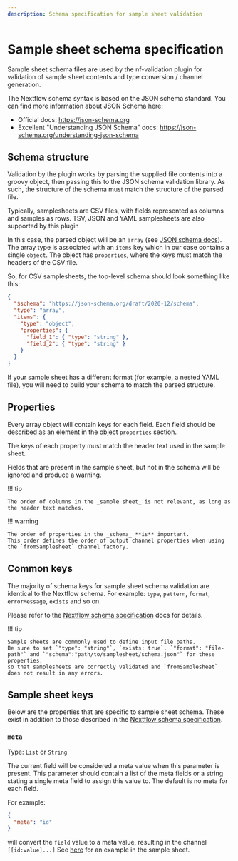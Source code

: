 ```yaml
---
description: Schema specification for sample sheet validation
---
```


# Sample sheet schema specification

Sample sheet schema files are used by the nf-validation plugin for validation of sample sheet contents and type conversion / channel generation.

The Nextflow schema syntax is based on the JSON schema standard.
You can find more information about JSON Schema here:

- Official docs: <https://json-schema.org>
- Excellent "Understanding JSON Schema" docs: <https://json-schema.org/understanding-json-schema>

## Schema structure

Validation by the plugin works by parsing the supplied file contents into a groovy object,
then passing this to the JSON schema validation library.
As such, the structure of the schema must match the structure of the parsed file.

Typically, samplesheets are CSV files, with fields represented as columns and samples as rows. TSV, JSON and YAML samplesheets are also supported by this plugin

In this case, the parsed object will be an `array` (see [JSON schema docs](https://json-schema.org/understanding-json-schema/reference/array.html#items)).
The array type is associated with an `items` key which in our case contains a single `object`.
The object has `properties`, where the keys must match the headers of the CSV file.

So, for CSV samplesheets, the top-level schema should look something like this:

```json
{
  "$schema": "https://json-schema.org/draft/2020-12/schema",
  "type": "array",
  "items": {
    "type": "object",
    "properties": {
      "field_1": { "type": "string" },
      "field_2": { "type": "string" }
    }
  }
}
```

If your sample sheet has a different format (for example, a nested YAML file),
you will need to build your schema to match the parsed structure.

## Properties

Every array object will contain keys for each field.
Each field should be described as an element in the object `properties` section.

The keys of each property must match the header text used in the sample sheet.

Fields that are present in the sample sheet, but not in the schema will be ignored and produce a warning.

!!! tip

    The order of columns in the _sample sheet_ is not relevant, as long as the header text matches.

!!! warning

    The order of properties in the _schema_ **is** important.
    This order defines the order of output channel properties when using the `fromSamplesheet` channel factory.

## Common keys

The majority of schema keys for sample sheet schema validation are identical to the Nextflow schema.
For example: `type`, `pattern`, `format`, `errorMessage`, `exists` and so on.

Please refer to the [Nextflow schema specification](../nextflow_schema/nextflow_schema_specification.md) docs for details.

!!! tip

    Sample sheets are commonly used to define input file paths.
    Be sure to set `"type": "string"`, `exists: true`, `"format": "file-path"` and `"schema":"path/to/samplesheet/schema.json"` for these properties,
    so that samplesheets are correctly validated and `fromSamplesheet` does not result in any errors.

## Sample sheet keys

Below are the properties that are specific to sample sheet schema.
These exist in addition to those described in the [Nextflow schema specification](../nextflow_schema/nextflow_schema_specification.md).

### `meta`

Type: `List` or `String`

The current field will be considered a meta value when this parameter is present. This parameter should contain a list of the meta fields or a string stating a single meta field to assign this value to. The default is no meta for each field.

For example:

```json
{
  "meta": "id"
}
```

will convert the `field` value to a meta value, resulting in the channel `[[id:value]...]`
See [here](https://github.com/nextflow-io/nf-validation/blob/ce3aef60e5103ea4798375fe6c59bae41b7d2a25/plugins/nf-validation/src/testResources/schema_input.json#L10-L25) for an example in the sample sheet.
